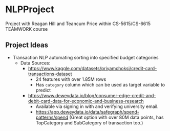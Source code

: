 # NLPProject
Project with Reagan Hill and Teancum Price within CS-5615/CS-6615 TEAMWORK course

## Project Ideas

- Transaction NLP automating sorting into specified budget categories
  - Data Sources:
    - https://www.kaggle.com/datasets/priyamchoksi/credit-card-transactions-dataset
      - 24 features with over 1.85M rows
      - Has `category` column which can be used as target variable to predict
    - https://www.deweydata.io/blog/consumer-edge-credit-and-debit-card-data-for-economic-and-business-research
      - Available via signing in with and verifying university email.
      - https://app.deweydata.io/data/safegraph/spend-patterns/spend (Great option with over 80M data points, has TopCategory and SubCategory of transaction too.)
